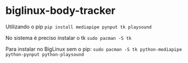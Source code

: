 # biglinux-body-tracker

Utilizando o pip
```pip install mediapipe pynput tk playsound```

No sistema é preciso instalar o tk
```sudo pacman -S tk```

Para instalar no BigLinux sem o pip:
```sudo pacman -S tk python-mediapipe python-pynput python-playsound```
